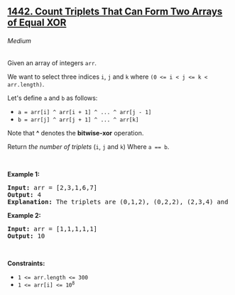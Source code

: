 ## <a href="https://leetcode.com/problems/count-triplets-that-can-form-two-arrays-of-equal-xor/">1442. Count Triplets That Can Form Two Arrays of Equal XOR</a>
###### Medium


<p>Given an array of integers <code>arr</code>.</p>

<p>We want to select three indices <code>i</code>, <code>j</code> and <code>k</code> where <code>(0 &lt;= i &lt; j &lt;= k &lt; arr.length)</code>.</p>

<p>Let's define <code>a</code> and <code>b</code> as follows:</p>

<ul>
	<li><code>a = arr[i] ^ arr[i + 1] ^ ... ^ arr[j - 1]</code></li>
	<li><code>b = arr[j] ^ arr[j + 1] ^ ... ^ arr[k]</code></li>
</ul>

<p>Note that <strong>^</strong> denotes the <strong>bitwise-xor</strong> operation.</p>

<p>Return <em>the number of triplets</em> (<code>i</code>, <code>j</code> and <code>k</code>) Where <code>a == b</code>.</p>

<p>&nbsp;</p>
<p><strong class="example">Example 1:</strong></p>

<pre><strong>Input:</strong> arr = [2,3,1,6,7]
<strong>Output:</strong> 4
<strong>Explanation:</strong> The triplets are (0,1,2), (0,2,2), (2,3,4) and (2,4,4)
</pre>

<p><strong class="example">Example 2:</strong></p>

<pre><strong>Input:</strong> arr = [1,1,1,1,1]
<strong>Output:</strong> 10
</pre>

<p>&nbsp;</p>
<p><strong>Constraints:</strong></p>

<ul>
	<li><code>1 &lt;= arr.length &lt;= 300</code></li>
	<li><code>1 &lt;= arr[i] &lt;= 10<sup>8</sup></code></li>
</ul>
